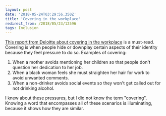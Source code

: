 ```yaml
---
layout: post
date: '2018-05-24T03:29:56.350Z'
title: 'Covering in the workplace'
redirect_from: /2018/05/23/12596
tags: Inclusion
---
```

[This report from Deloitte about covering in the workplace](https://www2.deloitte.com/content/dam/Deloitte/us/Documents/about-deloitte/us-inclusion-uncovering-talent-paper.pdf) is a must-read. Covering is when people hide or downplay certain aspects of their identity because they feel pressure to do so. Examples of covering:

1. When a mother avoids mentioning her children so that people don&#39;t question her dedication to her job.
2. When a black woman feels she must straighten her hair for work to avoid unwanted comments.
3. When a non-drinker avoids social events so they won&#39;t get called out for not drinking alcohol.

I knew about these pressures, but I did not know the term &quot;covering&quot;. Knowing a word that encompasses all of these scenarios is illuminating, because it shows how they are similar.
